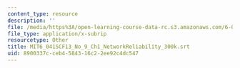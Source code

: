 ```yaml
---
content_type: resource
description: ''
file: /media/https%3A/open-learning-course-data-rc.s3.amazonaws.com/6-041sc-probabilistic-systems-analysis-and-applied-probability-fall-2013/8900337cceb4584316c22ee92c4dc547_MIT6_041SCF13_No_9_Ch1_NetworkReliability_300k.srt
file_type: application/x-subrip
resourcetype: Other
title: MIT6_041SCF13_No_9_Ch1_NetworkReliability_300k.srt
uid: 8900337c-ceb4-5843-16c2-2ee92c4dc547
---
```

